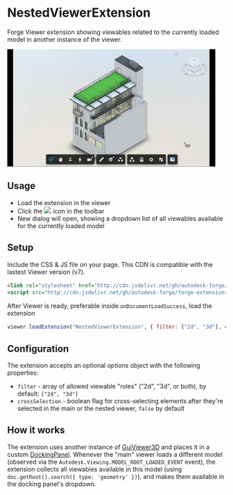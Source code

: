 # NestedViewerExtension

Forge Viewer extension showing viewables related to the currently loaded model in another instance of the viewer.

![thumbnail](extension.gif)

## Usage

- Load the extension in the viewer
- Click the <img src="https://img.icons8.com/color/64/000000/picture-in-picture.png" width=16> icon in the toolbar
- New dialog will open, showing a dropdown list of all viewables available for the currently loaded model

## Setup

Include the CSS & JS file on your page. This CDN is compatible with the lastest Viewer version (v7).

```xml
<link rel="stylesheet" href="http://cdn.jsdelivr.net/gh/autodesk-forge/forge-extensions/public/extensions/NestedViewerExtension/contents/main.css">
<script src="http://cdn.jsdelivr.net/gh/autodesk-forge/forge-extensions/public/extensions/NestedViewerExtension/contents/main.js"></script>
```

After Viewer is ready, preferable inside `onDocumentLoadSuccess`, load the extension

```javascript
viewer.loadExtension("NestedViewerExtension", { filter: ["2d", "3d"], crossSelection: true })
```

## Configuration

The extension accepts an optional _options_ object with the following properties:
- `filter` - array of allowed viewable "roles" ("2d", "3d", or both), by default: `["2d", "3d"]`
- `crossSelection` - boolean flag for cross-selecting elements after they're selected in the main or the nested viewer, `false` by default

## How it works

The extension uses another instance of [GuiViewer3D](https://forge.autodesk.com/en/docs/viewer/v7/reference/Viewing/GuiViewer3D/)
and places it in a custom [DockingPanel](https://forge.autodesk.com/en/docs/viewer/v7/reference/UI/DockingPanel/).
Whenever the "main" viewer loads a different model (observed via the `Autodesk.Viewing.MODEL_ROOT_LOADED_EVENT` event),
the extension collects all viewables available in this model (using `doc.getRoot().search({ type: 'geometry' })`),
and makes them available in the docking panel's dropdown.
